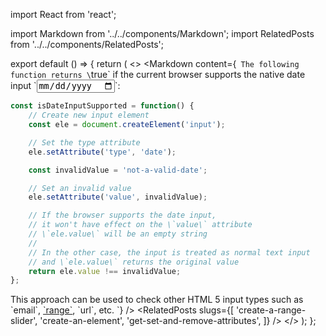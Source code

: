 import React from 'react';

import Markdown from '../../components/Markdown';
import RelatedPosts from '../../components/RelatedPosts';

export default () => {
    return (
<>
<Markdown
    content={`
The following function returns \`true\` if the current browser supports the native date input \`<input type="date" />\`:

~~~ javascript
const isDateInputSupported = function() {
    // Create new input element
    const ele = document.createElement('input');

    // Set the type attribute
    ele.setAttribute('type', 'date');

    const invalidValue = 'not-a-valid-date';

    // Set an invalid value
    ele.setAttribute('value', invalidValue);

    // If the browser supports the date input,
    // it won't have effect on the \`value\` attribute
    // \`ele.value\` will be an empty string
    // 
    // In the other case, the input is treated as normal text input
    // and \`ele.value\` returns the original value
    return ele.value !== invalidValue;
};
~~~

This approach can be used to check other HTML 5 input types such as \`email\`, [\`range\`](/create-a-range-slider), \`url\`, etc.
`}
/>
<RelatedPosts
    slugs={[
        'create-a-range-slider',
        'create-an-element',
        'get-set-and-remove-attributes',
    ]}
/>
</>
    );
};
